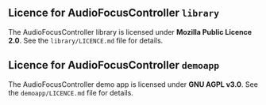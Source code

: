 ## Licence for AudioFocusController `library`

The AudioFocusController library is licensed under **Mozilla Public Licence 2.0**. See the `library/LICENCE.md` file for details.

## Licence for AudioFocusController `demoapp`

The AudioFocusController demo app is licensed under **GNU AGPL v3.0**. See the `demoapp/LICENCE.md` file for details.
